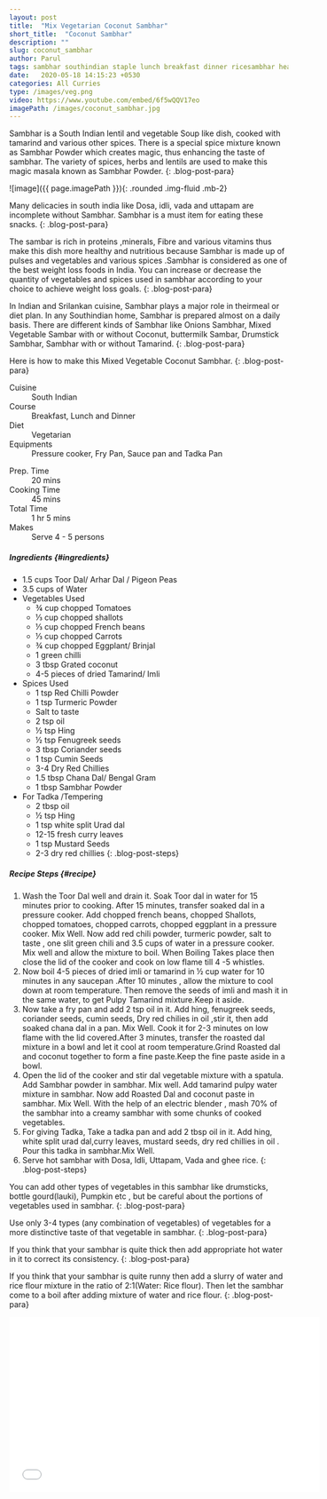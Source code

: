 ```yaml
---
layout: post
title:  "Mix Vegetarian Coconut Sambhar"
short_title:  "Coconut Sambhar"
description: ""
slug: coconut_sambhar
author: Parul
tags: sambhar southindian staple lunch breakfast dinner ricesambhar healthy idlisambhar dosasambhar vadasambhar vegetable lentil stew mildspicy foodyindianmom protein richfood mixedvegetables tadka indian recipe popular srilankan cuisines arhardal toordal tastysambhar homestyle delicious
date:   2020-05-18 14:15:23 +0530
categories: All Curries
type: /images/veg.png
video: https://www.youtube.com/embed/6f5wQQV17eo
imagePath: /images/coconut_sambhar.jpg
---
```


Sambhar is a South Indian lentil and vegetable Soup like dish, cooked with tamarind and various other spices. There is a special spice mixture known as Sambhar Powder which creates magic, thus enhancing the taste of sambhar. The variety of spices, herbs and lentils are used to make this magic masala known as Sambhar Powder.
{: .blog-post-para}

![image]({{ page.imagePath }}){: .rounded .img-fluid .mb-2}

Many delicacies in south india like Dosa, idli, vada and  uttapam  are incomplete without Sambhar. Sambhar is a must item for eating these snacks.
{: .blog-post-para}

The sambar is rich in proteins ,minerals, Fibre and various vitamins thus make this dish more healthy and nutritious because Sambhar is made up of pulses and vegetables and various spices .Sambhar is considered as one of the  best weight loss foods in India. You can increase or decrease the quantity of vegetables and spices used in sambhar according to your choice to achieve weight loss goals.
{: .blog-post-para}

In Indian and Srilankan cuisine, Sambhar plays a major role in theirmeal or diet plan. In any Southindian home, Sambhar is prepared almost on a daily basis. There are different kinds of Sambhar like Onions Sambhar, Mixed Vegetable Sambar with or without Coconut, buttermilk Sambar, Drumstick Sambhar, Sambhar with or without Tamarind.
{: .blog-post-para}

Here is how to make this Mixed Vegetable Coconut Sambhar.
{: .blog-post-para}

<div class="row">
    <div class="col-md-6">
        <dl class="row">
            <dt class="col-sm-4">Cuisine</dt><dd class="col-sm-7">South Indian</dd>
            <dt class="col-sm-4">Course</dt><dd class="col-sm-7">Breakfast, Lunch and Dinner</dd>
            <dt class="col-sm-4">Diet</dt><dd class="col-sm-7">Vegetarian</dd>
            <dt class="col-sm-4">Equipments</dt><dd class="col-sm-7">Pressure cooker, Fry Pan, Sauce pan and Tadka Pan</dd>
        </dl>
    </div>
    <div class="col-md-6">
        <dl class="row">
            <dt class="col-sm-5">Prep. Time</dt><dd class="col-sm-7">20 mins</dd>
            <dt class="col-sm-5">Cooking Time</dt><dd class="col-sm-7">45 mins</dd>
            <dt class="col-sm-5">Total Time</dt><dd class="col-sm-7">1 hr 5 mins</dd>
            <dt class="col-sm-5">Makes</dt><dd class="col-sm-7">Serve 4 - 5 persons</dd>
        </dl>
    </div>
</div>

##### **Ingredients** {#ingredients}
- 1.5 cups Toor Dal/ Arhar Dal / Pigeon Peas
- 3.5 cups of Water
- Vegetables Used
    - ¾ cup chopped Tomatoes
    - ⅓ cup chopped shallots
    - ⅓ cup chopped French beans
    - ⅓ cup chopped Carrots
    - ¾  cup chopped Eggplant/ Brinjal
    - 1 green chilli
    - 3 tbsp Grated coconut
    - 4-5 pieces of dried Tamarind/ Imli
- Spices Used
    - 1 tsp Red Chilli Powder
    - 1 tsp Turmeric Powder
    - Salt to taste
    - 2 tsp oil 
    - ½ tsp Hing
    - ½ tsp Fenugreek seeds
    - 3 tbsp Coriander seeds
    - 1 tsp Cumin Seeds
    - 3-4 Dry Red Chillies
    - 1.5 tbsp Chana Dal/ Bengal Gram
    - 1 tbsp Sambhar Powder
- For Tadka /Tempering
    - 2 tbsp oil
    - ½ tsp Hing
    - 1 tsp white split Urad dal
    - 12-15 fresh curry leaves
    - 1 tsp Mustard Seeds
    - 2-3 dry red chillies
{: .blog-post-steps}

##### **Recipe Steps** {#recipe}
1. Wash the Toor Dal well and drain it. Soak Toor dal in water for 15 minutes  prior to cooking. After 15 minutes, transfer soaked dal in a pressure cooker. Add chopped french beans, chopped Shallots, chopped tomatoes, chopped carrots, chopped eggplant  in a pressure cooker. Mix Well. Now add red chili powder, turmeric powder, salt to taste , one slit green chili and 3.5 cups of water in a pressure cooker. Mix well and allow the mixture to boil. When Boiling Takes place then close the lid of the cooker and cook on low flame till  4 -5 whistles.
1. Now boil 4-5 pieces of dried imli or tamarind in ½ cup water for 10 minutes in any saucepan .After 10 minutes , allow the mixture to cool down at room temperature. Then remove the seeds of imli and mash it in the same water,  to get Pulpy Tamarind mixture.Keep it aside.
1. Now take a fry pan and add 2 tsp oil in it. Add  hing, fenugreek seeds, coriander seeds, cumin seeds, Dry red chilies in oil ,stir it, then add soaked chana dal  in a pan. Mix Well. Cook it for 2-3 minutes on low flame with the lid covered.After 3 minutes, transfer the roasted dal mixture in a bowl and let it cool at room temperature.Grind Roasted dal and coconut together to form a fine paste.Keep  the fine paste  aside in a bowl.
1. Open the lid of the cooker and stir dal  vegetable mixture with  a spatula. Add Sambhar powder in sambhar. Mix well. Add tamarind pulpy water mixture in sambhar. Now add Roasted Dal and coconut paste in sambhar. Mix Well. With the help of an electric blender , mash 70% of the sambhar into a creamy sambhar with some chunks of cooked vegetables.
1. For giving Tadka, Take a tadka pan and add 2 tbsp oil in it. Add hing, white split urad dal,curry leaves, mustard seeds, dry red chillies in oil . Pour this tadka in sambhar.Mix Well.
1. Serve hot sambhar with Dosa, Idli, Uttapam, Vada and ghee rice.
{: .blog-post-steps}

<i class="fas fa-lightbulb"></i> You can add other types of vegetables in this sambhar like drumsticks, bottle gourd(lauki), Pumpkin etc , but be careful about the portions of vegetables used in sambhar.
{: .blog-post-para}

<i class="fas fa-lightbulb"></i> Use only 3-4 types (any combination of vegetables) of vegetables for a more distinctive taste of that vegetable in sambhar.
{: .blog-post-para}

<i class="fas fa-lightbulb"></i> If you think that your sambhar is quite thick then add appropriate hot water in it to correct its consistency.
{: .blog-post-para}

<i class="fas fa-lightbulb"></i> If you think that your sambhar is quite runny then add a slurry of water and rice flour mixture in the ratio of 2:1(Water: Rice flour). Then let the sambhar come to a boil after adding mixture of water and rice flour.
{: .blog-post-para}

<div class="row" id="video">
    <div class="col-md-12">
        <div class="embed-responsive embed-responsive-16by9">
            <iframe width="560" height="315" src="{{page.video}}" frameborder="0" allow="accelerometer; autoplay; encrypted-media; gyroscope; picture-in-picture" allowfullscreen></iframe>
        </div>
    </div>
</div>
<br>